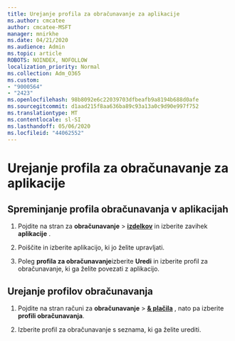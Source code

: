 ```yaml
---
title: Urejanje profila za obračunavanje za aplikacije
ms.author: cmcatee
author: cmcatee-MSFT
manager: mnirkhe
ms.date: 04/21/2020
ms.audience: Admin
ms.topic: article
ROBOTS: NOINDEX, NOFOLLOW
localization_priority: Normal
ms.collection: Adm_O365
ms.custom:
- "9000564"
- "2423"
ms.openlocfilehash: 98b8092e6c22039703dfbeafb9a8194b688d0afe
ms.sourcegitcommit: d1aad215f8aa636ba89c93a13a0c9d90e997f752
ms.translationtype: MT
ms.contentlocale: sl-SI
ms.lasthandoff: 05/06/2020
ms.locfileid: "44062552"
---
```

# <a name="edit-billing-profile-for-apps"></a>Urejanje profila za obračunavanje za aplikacije

## <a name="to-change-the-billing-profile-on-apps"></a>Spreminjanje profila obračunavanja v aplikacijah

1. Pojdite na stran za **obračunavanje** > **[izdelkov](https://go.microsoft.com/fwlink/p/?linkid=842054)** in izberite zavihek **aplikacije** .

2. Poiščite in izberite aplikacijo, ki jo želite upravljati.  

3. Poleg **profila za obračunavanje**izberite **Uredi** in izberite profil za obračunavanje, ki ga želite povezati z aplikacijo.

## <a name="edit-billing-profiles"></a>Urejanje profilov obračunavanja

1. Pojdite na stran računi za **obračunavanje** > **[& plačila](https://go.microsoft.com/fwlink/p/?linkid=848039)** , nato pa izberite **profili obračunavanja**.

2. Izberite profil za obračunavanje s seznama, ki ga želite urediti.